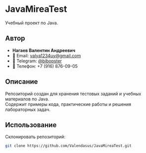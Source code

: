 # JavaMireaTest

Учебный проект по Java.

## Автор
- **Нагаев Валентин Андреевич**
- 📧 Email: [valya1234uy@gmail.com](mailto:valya1234uy@gmail.com)
- 💬 Telegram: [@bibopster](https://t.me/bibopster)
- 📱 Телефон: +7 (916) 876-09-05

## Описание
Репозиторий создан для хранения тестовых заданий и учебных материалов по Java.  
Содержит примеры кода, практические работы и решения лабораторных задач.

## Использование
Склонировать репозиторий:
```bash
git clone https://github.com/Valendasus/JavaMireaTest.git
